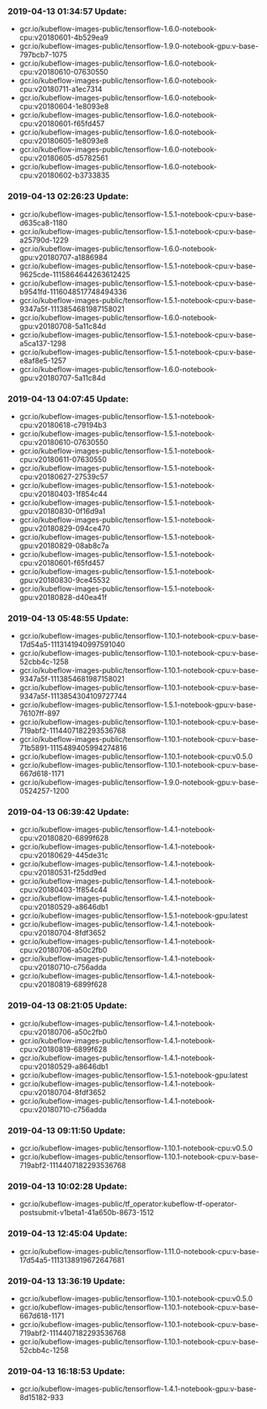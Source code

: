 ### 2019-04-13 01:34:57 Update:

- gcr.io/kubeflow-images-public/tensorflow-1.6.0-notebook-cpu:v20180601-4b529ea9
- gcr.io/kubeflow-images-public/tensorflow-1.9.0-notebook-gpu:v-base-797bcb7-1075
- gcr.io/kubeflow-images-public/tensorflow-1.6.0-notebook-cpu:v20180610-07630550
- gcr.io/kubeflow-images-public/tensorflow-1.6.0-notebook-cpu:v20180711-a1ec7314
- gcr.io/kubeflow-images-public/tensorflow-1.6.0-notebook-cpu:v20180604-1e8093e8
- gcr.io/kubeflow-images-public/tensorflow-1.6.0-notebook-cpu:v20180601-f65fd457
- gcr.io/kubeflow-images-public/tensorflow-1.6.0-notebook-cpu:v20180605-1e8093e8
- gcr.io/kubeflow-images-public/tensorflow-1.6.0-notebook-cpu:v20180605-d5782561
- gcr.io/kubeflow-images-public/tensorflow-1.6.0-notebook-cpu:v20180602-b3733835
### 2019-04-13 02:26:23 Update:

- gcr.io/kubeflow-images-public/tensorflow-1.5.1-notebook-cpu:v-base-d635ca8-1180
- gcr.io/kubeflow-images-public/tensorflow-1.5.1-notebook-cpu:v-base-a25790d-1229
- gcr.io/kubeflow-images-public/tensorflow-1.6.0-notebook-gpu:v20180707-a1886984
- gcr.io/kubeflow-images-public/tensorflow-1.5.1-notebook-cpu:v-base-9625cde-1115864644263612425
- gcr.io/kubeflow-images-public/tensorflow-1.5.1-notebook-cpu:v-base-b9541fd-1116048517748494336
- gcr.io/kubeflow-images-public/tensorflow-1.5.1-notebook-cpu:v-base-9347a5f-1113854681987158021
- gcr.io/kubeflow-images-public/tensorflow-1.6.0-notebook-gpu:v20180708-5a11c84d
- gcr.io/kubeflow-images-public/tensorflow-1.5.1-notebook-cpu:v-base-a5ca137-1298
- gcr.io/kubeflow-images-public/tensorflow-1.5.1-notebook-cpu:v-base-e8af8e5-1257
- gcr.io/kubeflow-images-public/tensorflow-1.6.0-notebook-gpu:v20180707-5a11c84d
### 2019-04-13 04:07:45 Update:

- gcr.io/kubeflow-images-public/tensorflow-1.5.1-notebook-cpu:v20180618-c79194b3
- gcr.io/kubeflow-images-public/tensorflow-1.5.1-notebook-cpu:v20180610-07630550
- gcr.io/kubeflow-images-public/tensorflow-1.5.1-notebook-cpu:v20180611-07630550
- gcr.io/kubeflow-images-public/tensorflow-1.5.1-notebook-cpu:v20180627-27539c57
- gcr.io/kubeflow-images-public/tensorflow-1.5.1-notebook-cpu:v20180403-1f854c44
- gcr.io/kubeflow-images-public/tensorflow-1.5.1-notebook-gpu:v20180830-0f16d9a1
- gcr.io/kubeflow-images-public/tensorflow-1.5.1-notebook-gpu:v20180829-094ce470
- gcr.io/kubeflow-images-public/tensorflow-1.5.1-notebook-gpu:v20180829-08ab8c7a
- gcr.io/kubeflow-images-public/tensorflow-1.5.1-notebook-cpu:v20180601-f65fd457
- gcr.io/kubeflow-images-public/tensorflow-1.5.1-notebook-gpu:v20180830-9ce45532
- gcr.io/kubeflow-images-public/tensorflow-1.5.1-notebook-gpu:v20180828-d40ea41f
### 2019-04-13 05:48:55 Update:

- gcr.io/kubeflow-images-public/tensorflow-1.10.1-notebook-cpu:v-base-17d54a5-1113141940997591040
- gcr.io/kubeflow-images-public/tensorflow-1.10.1-notebook-cpu:v-base-52cbb4c-1258
- gcr.io/kubeflow-images-public/tensorflow-1.10.1-notebook-cpu:v-base-9347a5f-1113854681987158021
- gcr.io/kubeflow-images-public/tensorflow-1.10.1-notebook-cpu:v-base-9347a5f-1113854304109727744
- gcr.io/kubeflow-images-public/tensorflow-1.5.1-notebook-gpu:v-base-76107ff-897
- gcr.io/kubeflow-images-public/tensorflow-1.10.1-notebook-cpu:v-base-719abf2-1114407182293536768
- gcr.io/kubeflow-images-public/tensorflow-1.10.1-notebook-cpu:v-base-71b5891-1115489405994274816
- gcr.io/kubeflow-images-public/tensorflow-1.10.1-notebook-cpu:v0.5.0
- gcr.io/kubeflow-images-public/tensorflow-1.10.1-notebook-cpu:v-base-667d618-1171
- gcr.io/kubeflow-images-public/tensorflow-1.9.0-notebook-gpu:v-base-0524257-1200
### 2019-04-13 06:39:42 Update:

- gcr.io/kubeflow-images-public/tensorflow-1.4.1-notebook-cpu:v20180820-6899f628
- gcr.io/kubeflow-images-public/tensorflow-1.4.1-notebook-cpu:v20180629-445de31c
- gcr.io/kubeflow-images-public/tensorflow-1.4.1-notebook-cpu:v20180531-f25dd9ed
- gcr.io/kubeflow-images-public/tensorflow-1.4.1-notebook-cpu:v20180403-1f854c44
- gcr.io/kubeflow-images-public/tensorflow-1.4.1-notebook-cpu:v20180529-a8646db1
- gcr.io/kubeflow-images-public/tensorflow-1.5.1-notebook-gpu:latest
- gcr.io/kubeflow-images-public/tensorflow-1.4.1-notebook-cpu:v20180704-8fdf3652
- gcr.io/kubeflow-images-public/tensorflow-1.4.1-notebook-cpu:v20180706-a50c2fb0
- gcr.io/kubeflow-images-public/tensorflow-1.4.1-notebook-cpu:v20180710-c756adda
- gcr.io/kubeflow-images-public/tensorflow-1.4.1-notebook-cpu:v20180819-6899f628
### 2019-04-13 08:21:05 Update:

- gcr.io/kubeflow-images-public/tensorflow-1.4.1-notebook-cpu:v20180706-a50c2fb0
- gcr.io/kubeflow-images-public/tensorflow-1.4.1-notebook-cpu:v20180819-6899f628
- gcr.io/kubeflow-images-public/tensorflow-1.4.1-notebook-cpu:v20180529-a8646db1
- gcr.io/kubeflow-images-public/tensorflow-1.5.1-notebook-gpu:latest
- gcr.io/kubeflow-images-public/tensorflow-1.4.1-notebook-cpu:v20180704-8fdf3652
- gcr.io/kubeflow-images-public/tensorflow-1.4.1-notebook-cpu:v20180710-c756adda
### 2019-04-13 09:11:50 Update:

- gcr.io/kubeflow-images-public/tensorflow-1.10.1-notebook-cpu:v0.5.0
- gcr.io/kubeflow-images-public/tensorflow-1.10.1-notebook-cpu:v-base-719abf2-1114407182293536768
### 2019-04-13 10:02:28 Update:

- gcr.io/kubeflow-images-public/tf_operator:kubeflow-tf-operator-postsubmit-v1beta1-41a650b-8673-1512
### 2019-04-13 12:45:04 Update:

- gcr.io/kubeflow-images-public/tensorflow-1.11.0-notebook-cpu:v-base-17d54a5-1113138919672647681
### 2019-04-13 13:36:19 Update:

- gcr.io/kubeflow-images-public/tensorflow-1.10.1-notebook-cpu:v0.5.0
- gcr.io/kubeflow-images-public/tensorflow-1.10.1-notebook-cpu:v-base-667d618-1171
- gcr.io/kubeflow-images-public/tensorflow-1.10.1-notebook-cpu:v-base-719abf2-1114407182293536768
- gcr.io/kubeflow-images-public/tensorflow-1.10.1-notebook-cpu:v-base-52cbb4c-1258
### 2019-04-13 16:18:53 Update:

- gcr.io/kubeflow-images-public/tensorflow-1.4.1-notebook-gpu:v-base-8d15182-933
